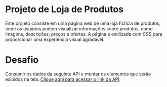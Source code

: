 # Projeto de Loja de Produtos

Este projeto consiste em uma página web de uma loja fictícia de produtos, onde os usuários podem visualizar informações sobre produtos, como imagens, descrições, preços e ofertas. A página é estilizada com CSS para proporcionar uma experiência visual agradável.

# Desafio

Consumir os dados da seguinte API e montar os elementos que serão exibidos na tela. [Clique aqui para acessar o link da API](https://raw.githubusercontent.com/guilhermeonrails/api-frontend/main/produtos.json).
